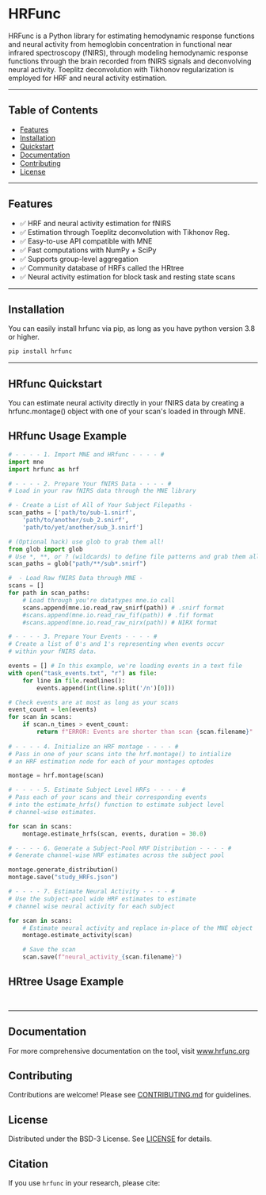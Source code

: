 # HRFunc
HRFunc is a Python library for estimating hemodynamic response functions and neural activity from hemoglobin concentration in functional near infrared spectroscopy (fNIRS), through modeling hemodynamic response functions through the brain recorded from fNIRS signals and deconvolving neural activity. Toeplitz deconvolution with Tikhonov regularization is employed for HRF and neural activity estimation. 

---

## Table of Contents

- [Features](#features)
- [Installation](#installation)
- [Quickstart](#quickstart)
- [Documentation](#documentation)
- [Contributing](#contributing)
- [License](#license)

---

## Features
- ✅ HRF and neural activity estimation for fNIRS
- ✅ Estimation through Toeplitz deconvolution with Tikhonov Reg.
- ✅ Easy-to-use API compatible with MNE
- ✅ Fast computations with NumPy + SciPy
- ✅ Supports group-level aggregation
- ✅ Community database of HRFs called the HRtree
- ✅ Neural activity estimation for block task and resting state scans

---

## Installation

You can easily install hrfunc via pip, as long as you have python version 3.8 or higher.

```bash
pip install hrfunc
```

---

## HRfunc Quickstart ##

You can estimate neural activity directly in your fNIRS data by creating a hrfunc.montage() object with one of your scan's loaded in through MNE. 

## HRfunc Usage Example ##

```python
# - - - - 1. Import MNE and HRfunc - - - - #
import mne
import hrfunc as hrf

# - - - - 2. Prepare Your fNIRS Data - - - - #
# Load in your raw fNIRS data through the MNE library

# - Create a List of All of Your Subject Filepaths -
scan_paths = ['path/to/sub-1.snirf', 
    'path/to/another/sub_2.snirf',
    'path/to/yet/another/sub_3.snirf']

# (Optional hack) use glob to grab them all! 
from glob import glob
# Use *, **, or ? (wildcards) to define file patterns and grab them all
scan_paths = glob("path/**/sub*.snirf") 

#  - Load Raw fNIRS Data through MNE -
scans = []
for path in scan_paths:
    # Load through you're datatypes mne.io call
    scans.append(mne.io.read_raw_snirf(path)) # .snirf format
    #scans.append(mne.io.read_raw_fif(path)) # .fif format
    #scans.append(mne.io.read_raw_nirx(path)) # NIRX format

# - - - - 3. Prepare Your Events - - - - #
# Create a list of 0's and 1's representing when events occur
# within your fNIRS data. 

events = [] # In this example, we're loading events in a text file
with open("task_events.txt", "r") as file:
    for line in file.readlines():
        events.append(int(line.split('/n')[0]))

# Check events are at most as long as your scans
event_count = len(events)
for scan in scans:
    if scan.n_times > event_count:
        return f"ERROR: Events are shorter than scan {scan.filename}"
        
# - - - - 4. Initialize an HRF montage - - - - #
# Pass in one of your scans into the hrf.montage() to intialize
# an HRF estimation node for each of your montages optodes

montage = hrf.montage(scan)

# - - - - 5. Estimate Subject Level HRFs - - - - #
# Pass each of your scans and their corresponding events
# into the estimate_hrfs() function to estimate subject level 
# channel-wise estimates.

for scan in scans:
    montage.estimate_hrfs(scan, events, duration = 30.0)

# - - - - 6. Generate a Subject-Pool HRF Distribution - - - - #
# Generate channel-wise HRF estimates across the subject pool

montage.generate_distribution()
montage.save("study_HRFs.json")

# - - - - 7. Estimate Neural Activity - - - - # 
# Use the subject-pool wide HRF estimates to estimate
# channel wise neural activity for each subject

for scan in scans:
    # Estimate neural activity and replace in-place of the MNE object
    montage.estimate_activity(scan)

    # Save the scan
    scan.save(f"neural_activity_{scan.filename}")

```
## HRtree Usage Example ##

```python



```

---



## **Documentation**
For more comprehensive documentation on the tool, visit www.hrfunc.org

## Contributing
Contributions are welcome! Please see [CONTRIBUTING.md](CONTRIBUTING.md) for guidelines.

## License
Distributed under the BSD-3 License. See [LICENSE](LICENSE) for details.

## Citation
If you use `hrfunc` in your research, please cite: